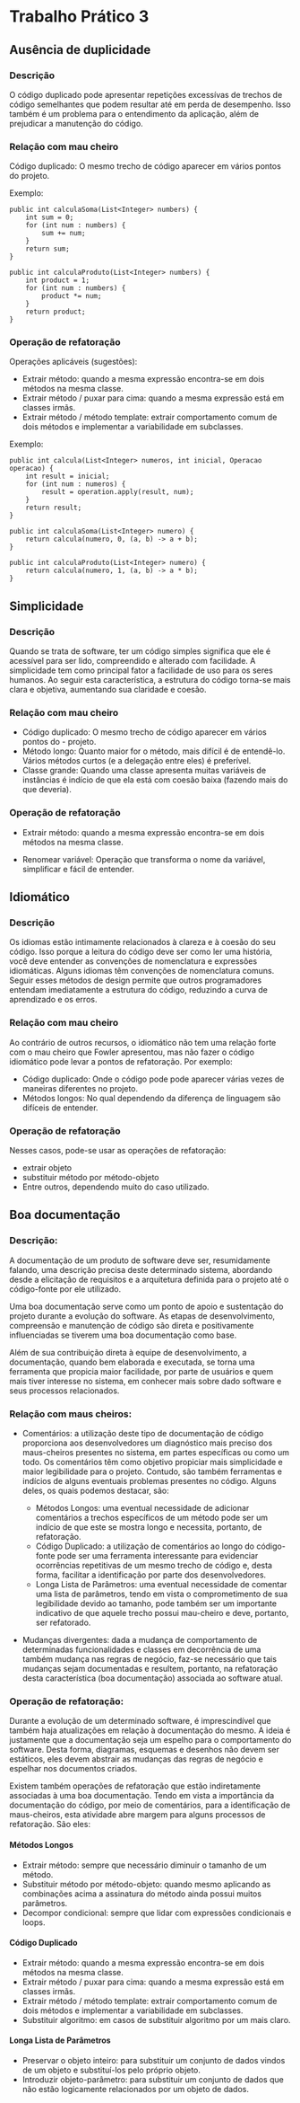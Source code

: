 # Trabalho Prático 3

## Ausência de duplicidade

### Descrição
O código duplicado pode apresentar repetições excessívas de trechos de código semelhantes que podem resultar até em perda de desempenho. Isso também é um problema para o entendimento da aplicação, além de prejudicar a manutenção do código.

### Relação com mau cheiro
Código duplicado: O mesmo trecho de código aparecer em vários pontos do projeto.

Exemplo:
```
public int calculaSoma(List<Integer> numbers) {
    int sum = 0;
    for (int num : numbers) {
        sum += num;
    }
    return sum;
}

public int calculaProduto(List<Integer> numbers) {
    int product = 1;
    for (int num : numbers) {
        product *= num;
    }
    return product;
}
```
### Operação de refatoração
Operações aplicáveis (sugestões):
- Extrair método: quando a mesma expressão encontra-se em dois métodos na mesma classe. 
- Extrair método / puxar para cima: quando a mesma expressão está em classes irmãs. 
- Extrair método / método template: extrair comportamento comum de dois métodos e implementar a variabilidade em subclasses.

Exemplo:

```
public int calcula(List<Integer> numeros, int inicial, Operacao operacao) {
    int result = inicial;
    for (int num : numeros) {
        result = operation.apply(result, num);
    }
    return result;
}

public int calculaSoma(List<Integer> numero) {
    return calcula(numero, 0, (a, b) -> a + b);
}

public int calculaProduto(List<Integer> numero) {
    return calcula(numero, 1, (a, b) -> a * b);
}

```


## Simplicidade

### Descrição
Quando se trata de software, ter um código simples significa que ele é acessível para ser lido, compreendido e alterado com facilidade. A simplicidade tem como principal fator a facilidade de uso para os seres humanos. Ao seguir esta característica, a estrutura do código torna-se mais clara e objetiva, aumentando sua claridade e coesão.

### Relação com mau cheiro
- Código duplicado: O mesmo trecho de código aparecer em vários pontos do - projeto.
- Método longo: Quanto maior for o  método, mais difícil é de entendê-lo. Vários métodos curtos (e a delegação entre eles) é preferível.
- Classe grande: Quando uma classe apresenta muitas variáveis de instâncias é indício de que ela está com coesão baixa (fazendo mais do que deveria).


### Operação de refatoração

- Extrair método: quando a mesma expressão encontra-se em dois métodos na mesma classe. 

- Renomear variável: Operação que transforma o nome da variável, simplificar e fácil de entender.

## Idiomático

### Descrição 
Os idiomas estão intimamente relacionados à clareza e à coesão do seu código. Isso porque a leitura do código deve ser como ler uma história, você deve entender as convenções de nomenclatura e expressões idiomáticas. Alguns idiomas têm convenções de nomenclatura comuns. Seguir esses métodos de design permite que outros programadores entendam imediatamente a estrutura do código, reduzindo a curva de aprendizado e os erros.

### Relação com mau cheiro

Ao contrário de outros recursos, o idiomático não tem uma relação forte com o mau cheiro que Fowler apresentou, mas não fazer o código idiomático pode levar a pontos de refatoração. Por exemplo:
-  Código duplicado: Onde o código pode pode aparecer várias vezes de maneiras diferentes no projeto.
-  Métodos longos: No qual dependendo da diferença de linguagem são difíceis de entender.

### Operação de refatoração

Nesses casos, pode-se usar as operações de refatoração:
- extrair objeto 
- substituir método por método-objeto 
- Entre outros, dependendo  muito do caso utilizado.

## Boa documentação

### Descrição:
A documentação de um produto de software deve ser, resumidamente falando, uma descrição precisa deste determinado sistema, abordando desde a elicitação de requisitos e a arquitetura definida para o projeto até o código-fonte por ele utilizado.

Uma boa documentação serve como um ponto de apoio e sustentação do projeto durante a evolução do software. As etapas de desenvolvimento, compreensão e manutenção de código são direta e positivamente influenciadas se tiverem uma boa documentação como base.

Além de sua contribuição direta à equipe de desenvolvimento, a documentação, quando bem elaborada e executada, se torna uma ferramenta que propicia maior facilidade, por parte de usuários e quem mais tiver interesse no sistema, em conhecer mais sobre dado software e seus processos relacionados. 

### Relação com maus cheiros: 
- Comentários: a utilização deste tipo de documentação de código proporciona aos desenvolvedores um diagnóstico mais preciso dos maus-cheiros presentes no sistema, em partes específicas ou como um todo. Os comentários têm como objetivo propiciar mais simplicidade e maior legibilidade para o projeto. Contudo, são também ferramentas e indícios de alguns eventuais problemas presentes no código. Alguns deles, os quais podemos destacar, são:  
    
    * Métodos Longos: uma eventual necessidade de adicionar comentários a trechos específicos de um método pode ser um indício de que este se mostra longo e necessita, portanto, de refatoração. 
    * Código Duplicado: a utilização de comentários ao longo do código-fonte pode ser uma ferramenta interessante para evidenciar ocorrências repetitivas de um mesmo trecho de código e, desta forma, facilitar a identificação por parte dos desenvolvedores.  
    * Longa Lista de Parâmetros: uma eventual necessidade de comentar uma lista de parâmetros, tendo em vista o comprometimento de sua legibilidade devido ao tamanho, pode também ser um importante indicativo de que aquele trecho possui mau-cheiro e deve, portanto, ser refatorado. 

- Mudanças divergentes: dada a mudança de comportamento de determinadas funcionalidades e classes em decorrência de uma também mudança nas regras de negócio, faz-se necessário que tais mudanças sejam documentadas e resultem, portanto, na refatoração desta característica (boa documentação) associada ao software atual.

### Operação de refatoração:
Durante a evolução de um determinado software, é imprescindível que também haja atualizações em relação à documentação do mesmo. A ideia é justamente que a documentação seja um espelho para o comportamento do software. Desta forma, diagramas, esquemas e desenhos não devem ser estáticos, eles devem abstrair as mudanças das regras de negócio e espelhar nos documentos criados.

Existem também operações de refatoração que estão indiretamente associadas à uma boa documentação. Tendo em vista a importância da documentação do código, por meio de comentários, para a identificação de maus-cheiros, esta atividade abre margem para alguns processos de refatoração. São eles:

#### Métodos Longos
* Extrair método: sempre que necessário diminuir o tamanho de um método. 
* Substituir método por método-objeto: quando mesmo aplicando as combinações acima a assinatura do método ainda possui muitos parâmetros.
* Decompor condicional: sempre que lidar com expressões condicionais e loops.
#### Código Duplicado
* Extrair método: quando a mesma expressão encontra-se em dois métodos na mesma classe. 
* Extrair método / puxar para cima: quando a mesma expressão está em classes irmãs. 
* Extrair método / método template: extrair comportamento comum de dois métodos e implementar a variabilidade em subclasses.
* Substituir algoritmo: em casos de substituir algoritmo por um mais claro.
#### Longa Lista de Parâmetros
* Preservar o objeto inteiro: para substituir um conjunto de dados vindos de um objeto e substituí-los pelo próprio objeto. 
* Introduzir objeto-parâmetro: para substituir um conjunto de dados que não estão logicamente relacionados por um objeto de dados.
